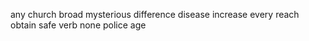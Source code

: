 any church broad mysterious difference disease increase every reach obtain safe verb none police age